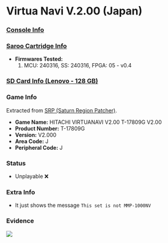 # Virtua Navi V.2.00 (Japan)

### [Console Info](../../../../../Info/Consoles/VA13/README.md)

### [Saroo Cartridge Info](../../../../../Info/Cartridges/RetroGameParadiseStore/1.32F/README.md)

- <b>Firmwares Tested:</b>
  1. MCU: 240316, SS: 240316, FPGA: 05 - v0.4

### [SD Card Info (Lenovo - 128 GB)](../../../../../Info/SdCards/Lenovo/128GB/fat32/README.md)

### Game Info

Extracted from [SRP (Saturn Region Patcher)](https://segaxtreme.net/resources/saturn-region-patcher.81/download).

- <b>Game Name:</b> HITACHI VIRTUANAVI V2.00 T-17809G V2.00
- <b>Product Number:</b> T-17809G
- <b>Version:</b> V2.000
- <b>Area Code:</b> J
- <b>Peripheral Code:</b> J

### Status

- Unplayable :x:

### Extra Info

- It just shows the message `This set is not MMP-1000NV`

### Evidence

[![](https://img.youtube.com/vi/e9kxS8_vT1U/0.jpg)](https://www.youtube.com/watch?v=e9kxS8_vT1U)
